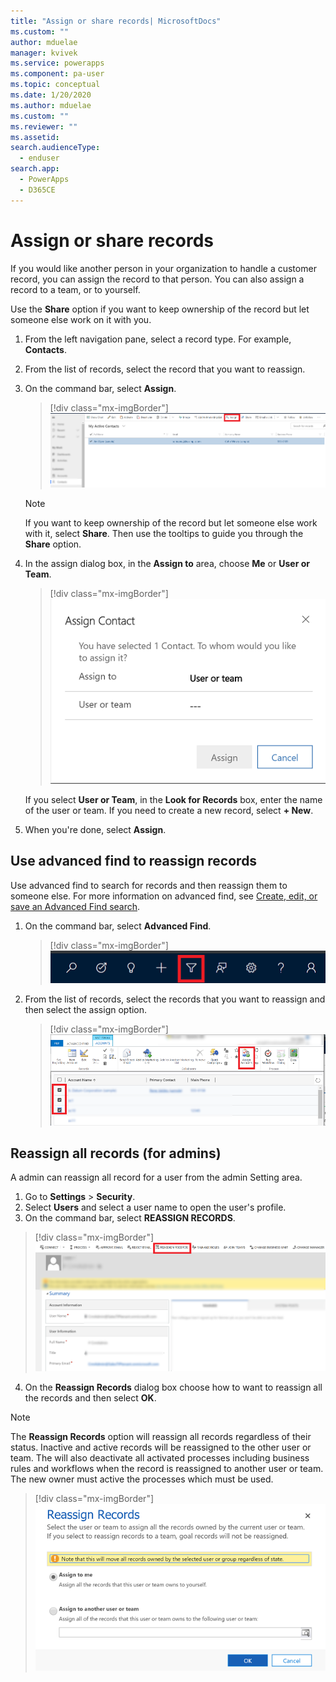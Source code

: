 ```yaml
---
title: "Assign or share records| MicrosoftDocs"
ms.custom: ""
author: mduelae
manager: kvivek
ms.service: powerapps
ms.component: pa-user
ms.topic: conceptual
ms.date: 1/20/2020
ms.author: mduelae
ms.custom: ""
ms.reviewer: ""
ms.assetid: 
search.audienceType: 
  - enduser
search.app: 
  - PowerApps
  - D365CE
---
```

# Assign or share records

If you would like another person in your organization to handle a customer record, you can assign the record to that person. You can also assign a record to a team, or to yourself.  

Use the **Share** option if you want to keep ownership of the record but let someone else work on it with you. 

1. From the left navigation pane, select a record type. For example, **Contacts**.

2. From the list of records, select the record that you want to reassign.  
  
3. On the command bar, select **Assign**.

   > [!div class="mx-imgBorder"]
   > ![Reassign a record](media/assign1.png "Reassign a record")

   > [!NOTE]
   > If you want to keep ownership of the record but let someone else work with it, select **Share**. Then use the tooltips to guide you through the **Share** option. 
   
4. In the assign dialog box, in the **Assign to** area, choose **Me** or **User or Team**.

   > [!div class="mx-imgBorder"]
   > ![Reassign a record to me or team](media/assign2.png "Reassign a record me team")
  
   If you select **User or Team**, in the **Look for Records** box, enter the name of the user or team. If you need to create a new record, select **+ New**.
  
5. When you're done, select **Assign**.

## Use advanced find to reassign records

Use advanced find to search for records and then reassign them to someone else. For more information on advanced find, see [Create, edit, or save an Advanced Find search](advanced-find.md).


1. On the command bar, select **Advanced Find**.

   > [!div class="mx-imgBorder"]
   > ![Advanced find](media/assign3.png "advacned find")
   
2. From the list of records, select the records that you want to reassign and then select the assign option.

   > [!div class="mx-imgBorder"]
   > ![Reassign a record using advanced find](media/assign4.png "Reassign a record using advacned find")
   
 
 ## Reassign all records (for admins)
 
 A admin can reassign all record for a user from the admin Setting area.
 
 1. Go to **Settings** > **Security**.
 2. Select **Users** and select a user name to open the user's profile.
 3. On the command bar, select **REASSIGN RECORDS**.
 
   > [!div class="mx-imgBorder"]
   > ![Reassign all records](media/assign5.png "Reassign all records")
   
 4. On the **Reassign Records** dialog box choose how to want to reassign all the records and then select **OK**.
 
  > [!NOTE]
   > The **Reassign Records** option will reassign all records regardless of their status. Inactive and active records will be reassigned to the other user or team. The will also deactivate all activated processes including business rules and workflows when the record is reassigned to another user or team. The new owner must active the processes which must be used.
 
   > [!div class="mx-imgBorder"]
   > ![Reassign all records to user or team](media/assign6.png "Reassign all records to user or team")
 

